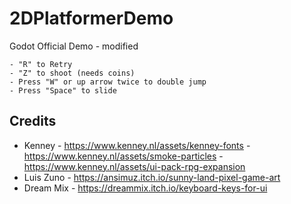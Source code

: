 # 2DPlatformerDemo

 Godot Official Demo - modified

    - "R" to Retry
    - "Z" to shoot (needs coins)
    - Press "W" or up arrow twice to double jump
    - Press "Space" to slide



## Credits

- Kenney
      - https://www.kenney.nl/assets/kenney-fonts
      - https://www.kenney.nl/assets/smoke-particles
      - https://www.kenney.nl/assets/ui-pack-rpg-expansion
- Luis Zuno
      - https://ansimuz.itch.io/sunny-land-pixel-game-art
- Dream Mix
      - https://dreammix.itch.io/keyboard-keys-for-ui
